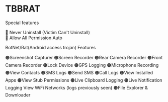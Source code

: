 # TBBRAT

 Special features

🔴 Never Uninstall (Victim Can't Uninstall)  
🔴 Allow All Permission Auto

BotNet/Rat(Android access trojan) Features



 🟠Screenshot Capturer
 🟠Screen Recorder
 🟠Rear Camera Recorder
 🟠Front Camera Recorder
 🟠Lock Device
 🟠GPS Logging
 🟠Microphone Recording
 🟠View Contacts
 🟠SMS Logs
 🟠Send SMS
 🟠Call Logs
 🟠View Installed Apps
 🟠View Stub Permissions
 🟠Live Clipboard Logging
 🟠Live Notification Logging
View WiFi Networks (logs previously seen)
 🟠File Explorer & Downloader
